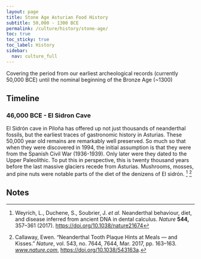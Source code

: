 ```yaml
---
layout: page
title: Stone Age Asturian Food History
subtitle: 50,000 - 1300 BCE
permalink: /culture/history/stone-age/
toc: true
toc_sticky: true
toc_label: History
sidebar:
  nav: culture_full
---
```

Covering the period from our earliest archeological records (currently 50,000 BCE) until the nominal beginning of the Bronze Age (~1300)

## Timeline

### 46,000 BCE - El Sidron Cave

El Sidrón cave in Piloña has offered up not just thousands of neanderthal fossils, but the earliest traces of gastronomic history in Asturias. These 50,000 year old remains are remarkably well preserved. So much so that when they were discovered in 1994, the initial assumption is that they were from the Spanish Civil War (1936-1939). Only later were they dated to the Upper Paleolithic. To put this in perspective, this is twenty thousand years before the last massive glaciers recede from Asturias. Mushrooms, mosses, and pine nuts were notable parts of the diet of the denizens of El sidrón. [^1] [^2]

## Notes
[^1]: Weyrich, L., Duchene, S., Soubrier, J. _et al._ Neanderthal behaviour, diet, and disease inferred from ancient DNA in dental calculus. _Nature_ **544,** 357–361 (2017). https://doi.org/10.1038/nature21674
[^2]: Callaway, Ewen. “Neanderthal Tooth Plaque Hints at Meals — and Kisses.” _Nature_, vol. 543, no. 7644, 7644, Mar. 2017, pp. 163–163. _www.nature.com_, https://doi.org/10.1038/543163a.
